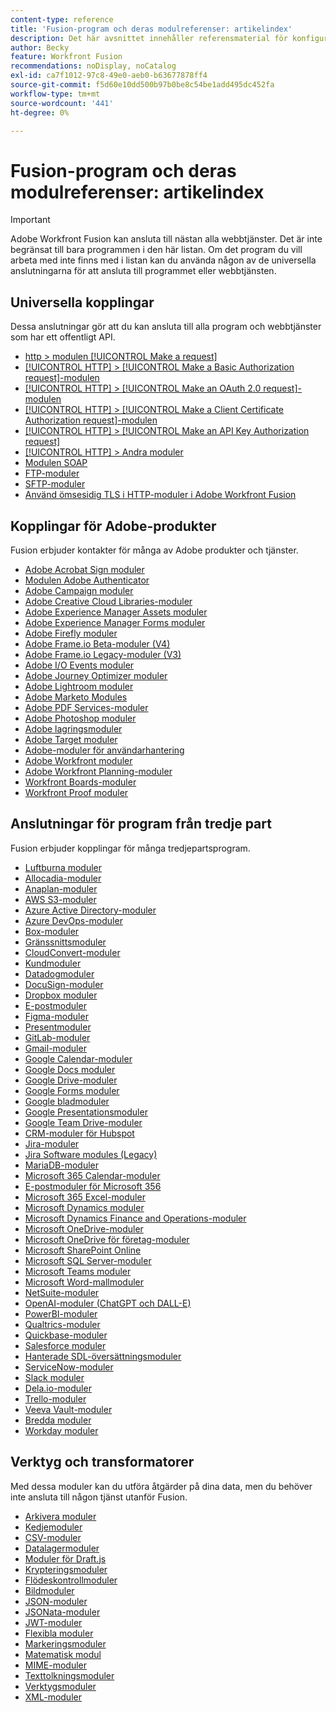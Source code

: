 ```yaml
---
content-type: reference
title: 'Fusion-program och deras modulreferenser: artikelindex'
description: Det här avsnittet innehåller referensmaterial för konfigurering av specifika moduler i Adobe Workfront Fusion.
author: Becky
feature: Workfront Fusion
recommendations: noDisplay, noCatalog
exl-id: ca7f1012-97c8-49e0-aeb0-b63677878ff4
source-git-commit: f5d60e10dd500b97b0be8c54be1add495dc452fa
workflow-type: tm+mt
source-wordcount: '441'
ht-degree: 0%

---
```


# Fusion-program och deras modulreferenser: artikelindex

>[!IMPORTANT]
>
>Adobe Workfront Fusion kan ansluta till nästan alla webbtjänster. Det är inte begränsat till bara programmen i den här listan. Om det program du vill arbeta med inte finns med i listan kan du använda någon av de universella anslutningarna för att ansluta till programmet eller webbtjänsten.

## Universella kopplingar

Dessa anslutningar gör att du kan ansluta till alla program och webbtjänster som har ett offentligt API.

* [http > modulen [!UICONTROL Make a request]](/help/workfront-fusion/references/apps-and-modules/universal-connectors/http-module-make-a-request.md)
* [[!UICONTROL HTTP] > [!UICONTROL Make a Basic Authorization request]-modulen](/help/workfront-fusion/references/apps-and-modules/universal-connectors/http-module-make-a-basic-auth-request.md)
* [[!UICONTROL HTTP] > [!UICONTROL Make an OAuth 2.0 request]-modulen](/help/workfront-fusion/references/apps-and-modules/universal-connectors/http-module-make-an-oauth-2-request.md)
* [[!UICONTROL HTTP] > [!UICONTROL Make a Client Certificate Authorization request]-modulen](/help/workfront-fusion/references/apps-and-modules/universal-connectors/http-module-make-a-client-cert-auth-request.md)
* [[!UICONTROL HTTP] > [!UICONTROL Make an API Key Authorization request]](/help/workfront-fusion/references/apps-and-modules/universal-connectors/http-module-make-an-api-key-auth-request.md)
* [[!UICONTROL HTTP] > Andra moduler](/help/workfront-fusion/references/apps-and-modules/universal-connectors/http-modules.md)
* [Modulen SOAP](/help/workfront-fusion/references/apps-and-modules/universal-connectors/soap-module.md)
* [FTP-moduler](/help/workfront-fusion/references/apps-and-modules/universal-connectors/ftp-modules.md)
* [SFTP-moduler](/help/workfront-fusion/references/apps-and-modules/universal-connectors/sftp.md)
* [Använd ömsesidig TLS i HTTP-moduler i Adobe Workfront Fusion](/help/workfront-fusion/references/apps-and-modules/universal-connectors/use-mtls-in-http-modules.md)

## Kopplingar för Adobe-produkter

Fusion erbjuder kontakter för många av Adobe produkter och tjänster.

* [Adobe Acrobat Sign moduler](/help/workfront-fusion/references/apps-and-modules/adobe-connectors/adobe-sign-modules.md)
* [Modulen Adobe Authenticator](/help/workfront-fusion/references/apps-and-modules/adobe-connectors/adobe-authenticator-modules.md)
* [Adobe Campaign moduler](/help/workfront-fusion/references/apps-and-modules/adobe-connectors/adobe-campaign-classic-connector.md)
* [Adobe Creative Cloud Libraries-moduler](/help/workfront-fusion/references/apps-and-modules/adobe-connectors/creative-cloud-libraries-modules.md)
* [Adobe Experience Manager Assets moduler](/help/workfront-fusion/references/apps-and-modules/adobe-connectors/aem-assets-modules.md)
* [Adobe Experience Manager Forms moduler](/help/workfront-fusion/references/apps-and-modules/adobe-connectors/aem-forms-modules.md)
* [Adobe Firefly moduler](/help/workfront-fusion/references/apps-and-modules/adobe-connectors/adobe-firefly-modules.md)
* [Adobe Frame.io Beta-moduler (V4)](/help/workfront-fusion/references/apps-and-modules/adobe-connectors/frame-io-modules.md)
* [Adobe Frame.io Legacy-moduler (V3)](/help/workfront-fusion/references/apps-and-modules/adobe-connectors/frame-io-modules.md)
* [Adobe I/O Events moduler](/help/workfront-fusion/references/apps-and-modules/adobe-connectors/adobe-io-events-modules.md)
* [Adobe Journey Optimizer moduler](/help/workfront-fusion/references/apps-and-modules/adobe-connectors/adobe-journey-optimizer-modules.md)
* [Adobe Lightroom moduler](/help/workfront-fusion/references/apps-and-modules/adobe-connectors/adobe-lightroom-modules.md)
* [Adobe Marketo Modules](/help/workfront-fusion/references/apps-and-modules/adobe-connectors/adobe-marketo-modules.md)
* [Adobe PDF Services-moduler](/help/workfront-fusion/references/apps-and-modules/adobe-connectors/pdf-modules.md)
* [Adobe Photoshop moduler](/help/workfront-fusion/references/apps-and-modules/adobe-connectors/adobe-photoshop-modules.md)
* [Adobe lagringsmoduler](/help/workfront-fusion/references/apps-and-modules/adobe-connectors/adobe-storage-modules.md)
* [Adobe Target moduler](/help/workfront-fusion/references/apps-and-modules/adobe-connectors/adobe-target-modules.md)
* [Adobe-moduler för användarhantering](/help/workfront-fusion/references/apps-and-modules/adobe-connectors/adobe-user-management-modules.md)
* [Adobe Workfront moduler](/help/workfront-fusion/references/apps-and-modules/adobe-connectors/workfront-modules.md)
* [Adobe Workfront Planning-moduler](/help/workfront-fusion/references/apps-and-modules/adobe-connectors/workfront-planning-modules.md)
* [Workfront Boards-moduler](/help/workfront-fusion/references/apps-and-modules/adobe-connectors/workfront-boards-modules.md)
* [Workfront Proof moduler](/help/workfront-fusion/references/apps-and-modules/adobe-connectors/workfront-proof-modules.md)

## Anslutningar för program från tredje part

Fusion erbjuder kopplingar för många tredjepartsprogram.

* [Luftburna moduler](/help/workfront-fusion/references/apps-and-modules/third-party-connectors/airtable-modules.md)
* [Allocadia-moduler](/help/workfront-fusion/references/apps-and-modules/third-party-connectors/allocadia-modules.md)
* [Anaplan-moduler](/help/workfront-fusion/references/apps-and-modules/third-party-connectors/anaplan-modules.md)
* [AWS S3-moduler](/help/workfront-fusion/references/apps-and-modules/third-party-connectors/aws-s3-modules.md)
* [Azure Active Directory-moduler](/help/workfront-fusion/references/apps-and-modules/third-party-connectors/azure-ad-modules.md)
* [Azure DevOps-moduler](/help/workfront-fusion/references/apps-and-modules/third-party-connectors/azure-dev-ops.md)
* [Box-moduler](/help/workfront-fusion/references/apps-and-modules/third-party-connectors/box-modules.md)
* [Gränssnittsmoduler](/help/workfront-fusion/references/apps-and-modules/third-party-connectors/bynder-modules.md)
* [CloudConvert-moduler](/help/workfront-fusion/references/apps-and-modules/third-party-connectors/cloud-convert-modules.md)
* [Kundmoduler](/help/workfront-fusion/references/apps-and-modules/third-party-connectors/cvent-modules.md)
* [Datadogmoduler](/help/workfront-fusion/references/apps-and-modules/third-party-connectors/datadog-modules.md)
* [DocuSign-moduler](/help/workfront-fusion/references/apps-and-modules/third-party-connectors/docusign-modules.md)
* [Dropbox moduler](/help/workfront-fusion/references/apps-and-modules/third-party-connectors/dropbox-modules.md)
* [E-postmoduler](/help/workfront-fusion/references/apps-and-modules/third-party-connectors/email-modules.md)
* [Figma-moduler](/help/workfront-fusion/references/apps-and-modules/third-party-connectors/figma-modules.md)
* [Presentmoduler](/help/workfront-fusion/references/apps-and-modules/third-party-connectors/github.md)
* [GitLab-moduler](/help/workfront-fusion/references/apps-and-modules/third-party-connectors/gitlab-modules.md)
* [Gmail-moduler](/help/workfront-fusion/references/apps-and-modules/third-party-connectors/gmail-modules.md)
* [Google Calendar-moduler](/help/workfront-fusion/references/apps-and-modules/third-party-connectors/google-calendar-modules.md)
* [Google Docs moduler](/help/workfront-fusion/references/apps-and-modules/third-party-connectors/google-docs-modules.md)
* [Google Drive-moduler](/help/workfront-fusion/references/apps-and-modules/third-party-connectors/google-drive-modules.md)
* [Google Forms moduler](/help/workfront-fusion/references/apps-and-modules/third-party-connectors/google-forms-modules.md)
* [Google bladmoduler](/help/workfront-fusion/references/apps-and-modules/third-party-connectors/google-sheets-modules.md)
* [Google Presentationsmoduler](/help/workfront-fusion/references/apps-and-modules/third-party-connectors/google-slides-modules.md)
* [Google Team Drive-moduler](/help/workfront-fusion/references/apps-and-modules/third-party-connectors/google-team-drive-modules.md)
* [CRM-moduler för Hubspot](/help/workfront-fusion/references/apps-and-modules/third-party-connectors/hubspot-crm-modules.md)
* [Jira-moduler](/help/workfront-fusion/references/apps-and-modules/third-party-connectors/jira-modules-new.md)
* [Jira Software modules (Legacy)](/help/workfront-fusion/references/apps-and-modules/third-party-connectors/jira-software-modules.md)
* [MariaDB-moduler](/help/workfront-fusion/references/apps-and-modules/third-party-connectors/mariadb-modules.md)
* [Microsoft 365 Calendar-moduler](/help/workfront-fusion/references/apps-and-modules/third-party-connectors/microsoft-365-calendar-modules.md)
* [E-postmoduler för Microsoft 356](/help/workfront-fusion/references/apps-and-modules/third-party-connectors/microsoft-365-email-modules.md)
* [Microsoft 365 Excel-moduler](/help/workfront-fusion/references/apps-and-modules/third-party-connectors/microsoft-365-excel-modules.md)
* [Microsoft Dynamics moduler](/help/workfront-fusion/references/apps-and-modules/third-party-connectors/microsoft-dynamics-365-modules.md)
* [Microsoft Dynamics Finance and Operations-moduler](/help/workfront-fusion/references/apps-and-modules/third-party-connectors/dynamics-finance-operations-modules.md)
* [Microsoft OneDrive-moduler](/help/workfront-fusion/references/apps-and-modules/third-party-connectors/microsoft-onedrive-modules.md)
* [Microsoft OneDrive för företag-moduler](/help/workfront-fusion/references/apps-and-modules/third-party-connectors/microsoft-onedrive-for-business-modules.md)
* [Microsoft SharePoint Online](/help/workfront-fusion/references/apps-and-modules/third-party-connectors/sharepoint-modules.md)
* [Microsoft SQL Server-moduler](/help/workfront-fusion/references/apps-and-modules/third-party-connectors/microsoft-sql-server-modules.md)
* [Microsoft Teams moduler](/help/workfront-fusion/references/apps-and-modules/third-party-connectors/microsoft-teams-modules.md)
* [Microsoft Word-mallmoduler](/help/workfront-fusion/references/apps-and-modules/third-party-connectors/microsoft-word-templates-modules.md)
* [NetSuite-moduler](/help/workfront-fusion/references/apps-and-modules/third-party-connectors/netsuite.md)
* [OpenAI-moduler (ChatGPT och DALL-E)](/help/workfront-fusion/references/apps-and-modules/third-party-connectors/openai-chatgpt-modules.md)
* [PowerBI-moduler](/help/workfront-fusion/references/apps-and-modules/third-party-connectors/powerbi-modules.md)
* [Qualtrics-moduler](/help/workfront-fusion/references/apps-and-modules/third-party-connectors/qualtrics-modules.md)
* [Quickbase-moduler](/help/workfront-fusion/references/apps-and-modules/third-party-connectors/quickbase-modules.md)
* [Salesforce moduler](/help/workfront-fusion/references/apps-and-modules/third-party-connectors/salesforce-modules.md)
* [Hanterade SDL-översättningsmoduler](/help/workfront-fusion/references/apps-and-modules/third-party-connectors/sdl-managed-translation-modules.md)
* [ServiceNow-moduler](/help/workfront-fusion/references/apps-and-modules/third-party-connectors/servicenow-modules.md)
* [Slack moduler](/help/workfront-fusion/references/apps-and-modules/third-party-connectors/slack-modules.md)
* [Dela.io-moduler](/help/workfront-fusion/references/apps-and-modules/third-party-connectors/split-io-modules.md)
* [Trello-moduler](/help/workfront-fusion/references/apps-and-modules/third-party-connectors/trello-modules.md)
* [Veeva Vault-moduler](/help/workfront-fusion/references/apps-and-modules/third-party-connectors/veeva-vault-modules.md)
* [Bredda moduler](/help/workfront-fusion/references/apps-and-modules/third-party-connectors/widen-modules.md)
* [Workday moduler](/help/workfront-fusion/references/apps-and-modules/third-party-connectors/workday-modules.md)


## Verktyg och transformatorer

Med dessa moduler kan du utföra åtgärder på dina data, men du behöver inte ansluta till någon tjänst utanför Fusion.

* [Arkivera moduler](/help/workfront-fusion/references/apps-and-modules/tools-and-transformers/archive-modules.md)
* [Kedjemoduler](/help/workfront-fusion/references/apps-and-modules/tools-and-transformers/chain-modules.md)
* [CSV-moduler](/help/workfront-fusion/references/apps-and-modules/tools-and-transformers/csv.md)
* [Datalagermoduler](/help/workfront-fusion/references/apps-and-modules/tools-and-transformers/data-store-modules.md)
* [Moduler för Draft.js](/help/workfront-fusion/references/apps-and-modules/tools-and-transformers/draft-js-modules.md)
* [Krypteringsmoduler](/help/workfront-fusion/references/apps-and-modules/tools-and-transformers/encryptor-modules.md)
* [Flödeskontrollmoduler](/help/workfront-fusion/references/apps-and-modules/tools-and-transformers/flow-control.md)
* [Bildmoduler](/help/workfront-fusion/references/apps-and-modules/tools-and-transformers/image-module.md)
* [JSON-moduler](/help/workfront-fusion/references/apps-and-modules/tools-and-transformers/json-modules.md)
* [JSONata-moduler](/help/workfront-fusion/references/apps-and-modules/tools-and-transformers/jsonata-module.md)
* [JWT-moduler](/help/workfront-fusion/references/apps-and-modules/tools-and-transformers/jwt-modules.md)
* [Flexibla moduler](/help/workfront-fusion/references/apps-and-modules/tools-and-transformers/lexical-modules.md)
* [Markeringsmoduler](/help/workfront-fusion/references/apps-and-modules/tools-and-transformers/markdown-modules.md)
* [Matematisk modul](/help/workfront-fusion/references/apps-and-modules/tools-and-transformers/math-module.md)
* [MIME-moduler](/help/workfront-fusion/references/apps-and-modules/tools-and-transformers/mime.md)
* [Texttolkningsmoduler](/help/workfront-fusion/references/apps-and-modules/tools-and-transformers/text-parser.md)
* [Verktygsmoduler](/help/workfront-fusion/references/apps-and-modules/tools-and-transformers/tools-modules.md)
* [XML-moduler](/help/workfront-fusion/references/apps-and-modules/tools-and-transformers/xml-modules.md)
